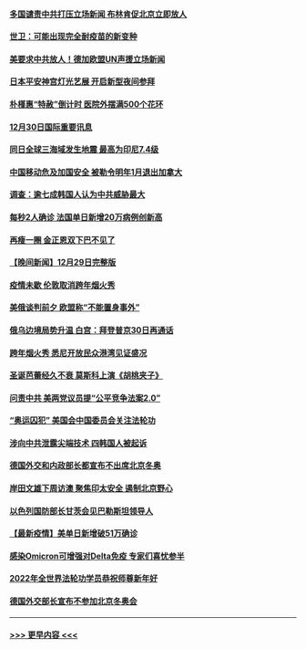 #### [多国谴责中共打压立场新闻 布林肯促北京立即放人](../pages/prog202/a103307473.md?t=12310001) 
#### [世卫：可能出现完全耐疫苗的新变种](../pages/prog202/a103306914.md?t=12310001) 
#### [美要求中共放人！德加欧盟UN声援立场新闻](../pages/prog202/a103306865.md?t=12310001) 
#### [日本平安神宫灯光艺展 开启新型夜间参拜](../pages/prog202/a103306858.md?t=12310001) 
#### [朴槿惠“特赦”倒计时 医院外摆满500个花环](../pages/prog202/a103306880.md?t=12310001) 
#### [12月30日国际重要讯息](../pages/prog202/a103306852.md?t=12310001) 
#### [同日全球三海域发生地震 最高为印尼7.4级](../pages/prog202/a103306790.md?t=12310001) 
#### [中国移动危及加国安全 被勒令明年1月退出加拿大](../pages/prog202/a103306816.md?t=12310001) 
#### [调查：逾七成韩国人认为中共威胁最大](../pages/prog202/a103306785.md?t=12310001) 
#### [每秒2人确诊 法国单日新增20万病例创新高](../pages/prog202/a103306694.md?t=12310001) 
#### [再瘦一圈 金正恩双下巴不见了](../pages/prog202/a103306683.md?t=12310001) 
#### [【晚间新闻】12月29日完整版](../pages/prog202/a103306559.md?t=12310001) 
#### [疫情未歇 伦敦取消跨年烟火秀](../pages/prog202/a103306668.md?t=12310001) 
#### [美俄谈判前夕 欧盟称“不能置身事外”](../pages/prog202/a103306644.md?t=12310001) 
#### [俄乌边境局势升温 白宫：拜登普京30日再通话](../pages/prog202/a103306391.md?t=12310001) 
#### [跨年烟火秀 悉尼开放民众港湾见证盛况](../pages/prog202/a103306534.md?t=12310001) 
#### [圣诞芭蕾经久不衰 莫斯科上演《胡桃夹子》](../pages/prog202/a103306352.md?t=12310001) 
#### [问责中共 美两党议员提“公平竞争法案2.0”](../pages/prog202/a103306376.md?t=12310001) 
#### [“奥运囚犯” 美国会中国委员会关注法轮功](../pages/prog202/a103306335.md?t=12310001) 
#### [涉向中共泄露尖端技术 四韩国人被起诉](../pages/prog202/a103306202.md?t=12310001) 
#### [德国外交和内政部长都宣布不出席北京冬奥](../pages/prog202/a103306250.md?t=12310001) 
#### [岸田文雄下周访澳 聚焦印太安全 遏制北京野心](../pages/prog202/a103306089.md?t=12310001) 
#### [以色列国防部长甘茨会见巴勒斯坦领导人](../pages/prog202/a103306026.md?t=12310001) 
#### [【最新疫情】美单日新增破51万确诊](../pages/prog202/a103306084.md?t=12310001) 
#### [感染Omicron可增强对Delta免疫 专家们喜忧参半](../pages/prog202/a103305991.md?t=12310001) 
#### [2022年全世界法轮功学员恭祝师尊新年好](../pages/prog202/a103305495.md?t=12310001) 
#### [德国外交部长宣布不参加北京冬奥会](../pages/prog202/a103305835.md?t=12310001) 

----
#### [ >>> 更早内容 <<< ](../indexes/prog202-earlier.md)
